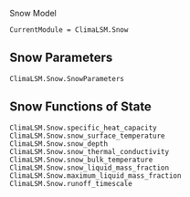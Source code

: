 Snow Model

```@meta
CurrentModule = ClimaLSM.Snow
```
## Snow Parameters

```@docs
ClimaLSM.Snow.SnowParameters
```

## Snow Functions of State

```@docs
ClimaLSM.Snow.specific_heat_capacity
ClimaLSM.Snow.snow_surface_temperature
ClimaLSM.Snow.snow_depth
ClimaLSM.Snow.snow_thermal_conductivity
ClimaLSM.Snow.snow_bulk_temperature
ClimaLSM.Snow.snow_liquid_mass_fraction
ClimaLSM.Snow.maximum_liquid_mass_fraction
ClimaLSM.Snow.runoff_timescale